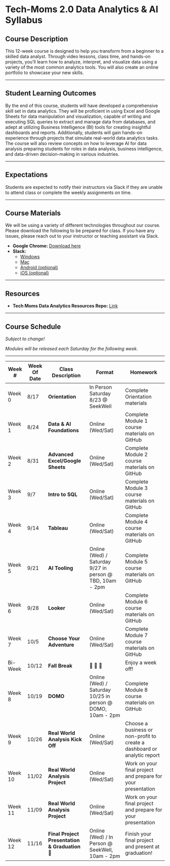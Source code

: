 # **Tech-Moms 2.0 Data Analytics & AI Syllabus**

## **Course Description**  
This 12-week course is designed to help you transform from a beginner to a skilled data analyst. Through video lessons, class time, and hands-on projects, you’ll learn how to analyze, interpret, and visualize data using a variety of the most common analytics tools. You will also create an online portfolio to showcase your new skills.

---

## **Student Learning Outcomes**  
By the end of this course, students will have developed a comprehensive skill set in data analytics. They will be proficient in using Excel and Google Sheets for data manipulation and visualization, capable of writing and executing SQL queries to extract and manage data from databases, and adept at utilizing Business Intelligence (BI) tools for creating insightful dashboards and reports. Additionally, students will gain hands-on experience through projects that simulate real-world data analytics tasks. The course will also review concepts on how to leverage AI for data analysis preparing students for roles in data analysis, business intelligence, and data-driven decision-making in various industries.

---

## **Expectations**  
Students are expected to notify their instructors via Slack if they are unable to attend class or complete the weekly assignments on time.

---

## **Course Materials**  
We will be using a variety of different technologies throughout our course. Please download the following to be prepared for class. If you have any issues, please reach out to your instructor or teaching assistant via Slack.

- **Google Chrome:** [Download here](https://www.google.com/chrome/)   
- **Slack:**  
  - [Windows](https://slack.com/downloads/windows)  
  - [Mac](https://slack.com/downloads/mac)  
  - [Android (optional)](https://slack.com/downloads/android)  
  - [iOS (optional)](https://slack.com/downloads/ios)  
 
---

## **Resources**  
- **Tech Moms Data Analytics Resources Repo:** [Link](https://github.com/tech-moms/data-analytics-resources)  

___

## **Course Schedule**  

_Subject to change!_ 

_Modules will be released each Saturday for the following week._

---

| **Week #** | **Week Of Date**   | **Class Description**                         | **Format**                  | **Homework**                                                                 |
|----------|------------|-----------------------------------------------|----------------------------|-----------------------------------------------------------------------------|
| Week 0   | 8/17       | **Orientation**                 | In Person Saturday 8/23 @ SeekWell | Complete Orientation materials                             |
| Week 1   | 8/24        | **Data & AI Foundations**                       | Online (Wed/Sat)            | Complete Module 1 course materials on GitHub                               |
| Week 2   | 8/31        |  **Advanced Excel/Google Sheets**                               | Online (Wed/Sat)            | Complete Module 2 course materials on GitHub                               |
| Week 3   | 9/7       |  **Intro to SQL**                     | Online (Wed/Sat)    | Complete Module 3 course materials on GitHub                               |
| Week 4   | 9/14       |   **Tableau**    |  Online (Wed/Sat)  | Complete Module 4 course materials on GitHub                               |
| Week 5   | 9/21       | **AI Tooling**  | Online (Wed) / Saturday 9/27 in person @ TBD, 10am - 2pm  | Complete Module 5 course materials on GitHub                               |
| Week 6   | 9/28       | **Looker**  | Online (Wed/Sat)            | Complete Module 6 course materials on GitHub                                           |
| Week 7   | 10/5      |  **Choose Your Adventure** | Online (Wed/Sat) | Complete Module 7 course materials on GitHub                                           |
| Bi-Week   | 10/12      | **Fall Break** | 🍂 🍂 🍂 | Enjoy a week off!            |
| Week 8  | 10/19      | **DOMO** | Online (Wed) / Saturday 10/25 in person @ DOMO, 10am - 2pm   | Complete Module 8 course materials on GitHub              |               
| Week 9  | 10/26      |  **Real World Analysis Kick Off**        | Online (Wed/Sat)            | Choose a business or non-profit to create a dashboard or analytic report                                         |
| Week 10  | 11/02      | **Real World Analysis Project** | Online (Wed/Sat)    | Work on your final project and prepare for your presentation               |
| Week 11  | 11/09      | **Real World Analysis Project** | Online (Wed/Sat)  | Work on your final project and prepare for your presentation                |
| Week 12  | 11/16      | **Final Project Presentation & Graduation 🎉** | Online (Wed) / In Person @ SeekWell, 10am - 2pm   | Finish your final project and present at graduation! | 
     

  
